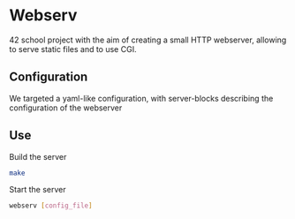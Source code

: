 # Webserv
42 school project with the aim of creating a small HTTP webserver, allowing to serve static files and to use CGI.

## Configuration
We targeted a yaml-like configuration, with server-blocks describing the configuration of the webserver

## Use
Build the server
```bash
make
```

Start the server
```bash
webserv [config_file]
```
